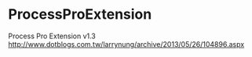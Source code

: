 ProcessProExtension
===================

Process Pro Extension v1.3
http://www.dotblogs.com.tw/larrynung/archive/2013/05/26/104896.aspx
